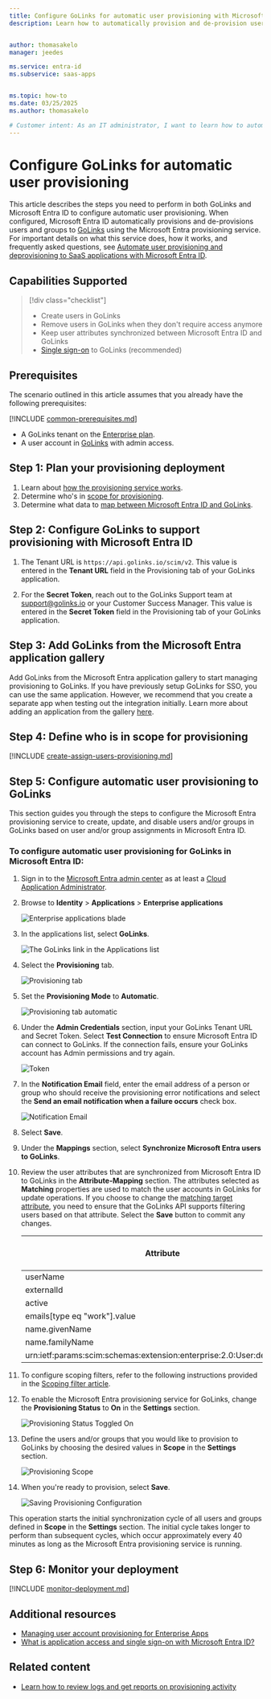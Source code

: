 ```yaml
---
title: Configure GoLinks for automatic user provisioning with Microsoft Entra ID
description: Learn how to automatically provision and de-provision user accounts from Microsoft Entra ID to GoLinks.


author: thomasakelo
manager: jeedes

ms.service: entra-id
ms.subservice: saas-apps


ms.topic: how-to
ms.date: 03/25/2025
ms.author: thomasakelo

# Customer intent: As an IT administrator, I want to learn how to automatically provision and deprovision user accounts from Microsoft Entra ID to GoLinks so that I can streamline the user management process and ensure that users have the appropriate access to GoLinks.
---
```


# Configure GoLinks for automatic user provisioning

This article describes the steps you need to perform in both GoLinks and Microsoft Entra ID to configure automatic user provisioning. When configured, Microsoft Entra ID automatically provisions and de-provisions users and groups to [GoLinks](https://www.golinks.io) using the Microsoft Entra provisioning service. For important details on what this service does, how it works, and frequently asked questions, see [Automate user provisioning and deprovisioning to SaaS applications with Microsoft Entra ID](~/identity/app-provisioning/user-provisioning.md). 


## Capabilities Supported
> [!div class="checklist"]
> * Create users in GoLinks
> * Remove users in GoLinks when they don't require access anymore
> * Keep user attributes synchronized between Microsoft Entra ID and GoLinks
> * [Single sign-on](./golinks-tutorial.md) to GoLinks (recommended)

## Prerequisites

The scenario outlined in this article assumes that you already have the following prerequisites:

[!INCLUDE [common-prerequisites.md](~/identity/saas-apps/includes/common-prerequisites.md)]
* A GoLinks tenant on the [Enterprise plan](https://www.golinks.io/pricing.php).
* A user account in [GoLinks](https://www.golinks.io) with admin access.


## Step 1: Plan your provisioning deployment
1. Learn about [how the provisioning service works](~/identity/app-provisioning/user-provisioning.md).
2. Determine who's in [scope for provisioning](~/identity/app-provisioning/define-conditional-rules-for-provisioning-user-accounts.md).
3. Determine what data to [map between Microsoft Entra ID and GoLinks](~/identity/app-provisioning/customize-application-attributes.md). 

<a name='step-2-configure-golinks-to-support-provisioning-with-azure-ad'></a>

## Step 2: Configure GoLinks to support provisioning with Microsoft Entra ID

1. The Tenant URL is `https://api.golinks.io/scim/v2`. This value is entered in the **Tenant URL** field in the Provisioning tab of your GoLinks application.

2. For the **Secret Token**, reach out to the GoLinks Support team at support@golinks.io or your Customer Success Manager. This value is entered in the **Secret Token** field in the Provisioning tab of your GoLinks application.


<a name='step-3-add-golinks-from-the-azure-ad-application-gallery'></a>

## Step 3: Add GoLinks from the Microsoft Entra application gallery

Add GoLinks from the Microsoft Entra application gallery to start managing provisioning to GoLinks. If you have previously setup GoLinks for SSO, you can use the same application. However, we recommend that you create a separate app when testing out the integration initially. Learn more about adding an application from the gallery [here](~/identity/enterprise-apps/add-application-portal.md). 

## Step 4: Define who is in scope for provisioning 

[!INCLUDE [create-assign-users-provisioning.md](~/identity/saas-apps/includes/create-assign-users-provisioning.md)]

## Step 5: Configure automatic user provisioning to GoLinks 

This section guides you through the steps to configure the Microsoft Entra provisioning service to create, update, and disable users and/or groups in GoLinks based on user and/or group assignments in Microsoft Entra ID.

<a name='to-configure-automatic-user-provisioning-for-golinks-in-azure-ad'></a>

### To configure automatic user provisioning for GoLinks in Microsoft Entra ID:

1. Sign in to the [Microsoft Entra admin center](https://entra.microsoft.com) as at least a [Cloud Application Administrator](~/identity/role-based-access-control/permissions-reference.md#cloud-application-administrator).
1. Browse to **Identity** > **Applications** > **Enterprise applications**

	![Enterprise applications blade](common/enterprise-applications.png)

1. In the applications list, select **GoLinks**.

	![The GoLinks link in the Applications list](common/all-applications.png)

3. Select the **Provisioning** tab.

	![Provisioning tab](common/provisioning.png)

4. Set the **Provisioning Mode** to **Automatic**.

	![Provisioning tab automatic](common/provisioning-automatic.png)

5. Under the **Admin Credentials** section, input your GoLinks Tenant URL and Secret Token. Select **Test Connection** to ensure Microsoft Entra ID can connect to GoLinks. If the connection fails, ensure your GoLinks account has Admin permissions and try again.

 	![Token](common/provisioning-testconnection-tenanturltoken.png)

6. In the **Notification Email** field, enter the email address of a person or group who should receive the provisioning error notifications and select the **Send an email notification when a failure occurs** check box.

	![Notification Email](common/provisioning-notification-email.png)

7. Select **Save**.

8. Under the **Mappings** section, select **Synchronize Microsoft Entra users to GoLinks**.

9. Review the user attributes that are synchronized from Microsoft Entra ID to GoLinks in the **Attribute-Mapping** section. The attributes selected as **Matching** properties are used to match the user accounts in GoLinks for update operations. If you choose to change the [matching target attribute](~/identity/app-provisioning/customize-application-attributes.md), you need to ensure that the GoLinks API supports filtering users based on that attribute. Select the **Save** button to commit any changes.

   |Attribute|Type|Supported For Filtering|
   |---|---|---|
   |userName|String|&check;|
   |externalId|String|
   |active|Boolean|
   |emails[type eq "work"].value|String|
   |name.givenName|String|
   |name.familyName|String|
   |urn:ietf:params:scim:schemas:extension:enterprise:2.0:User:department|String|

10. To configure scoping filters, refer to the following instructions provided in the [Scoping filter  article](~/identity/app-provisioning/define-conditional-rules-for-provisioning-user-accounts.md).

11. To enable the Microsoft Entra provisioning service for GoLinks, change the **Provisioning Status** to **On** in the **Settings** section.

	![Provisioning Status Toggled On](common/provisioning-toggle-on.png)

12. Define the users and/or groups that you would like to provision to GoLinks by choosing the desired values in **Scope** in the **Settings** section.

	![Provisioning Scope](common/provisioning-scope.png)

13. When you're ready to provision, select **Save**.

	![Saving Provisioning Configuration](common/provisioning-configuration-save.png)

This operation starts the initial synchronization cycle of all users and groups defined in **Scope** in the **Settings** section. The initial cycle takes longer to perform than subsequent cycles, which occur approximately every 40 minutes as long as the Microsoft Entra provisioning service is running. 

## Step 6: Monitor your deployment

[!INCLUDE [monitor-deployment.md](~/identity/saas-apps/includes/monitor-deployment.md)]

## Additional resources

* [Managing user account provisioning for Enterprise Apps](~/identity/app-provisioning/configure-automatic-user-provisioning-portal.md)
* [What is application access and single sign-on with Microsoft Entra ID?](~/identity/enterprise-apps/what-is-single-sign-on.md)

## Related content

* [Learn how to review logs and get reports on provisioning activity](~/identity/app-provisioning/check-status-user-account-provisioning.md)
